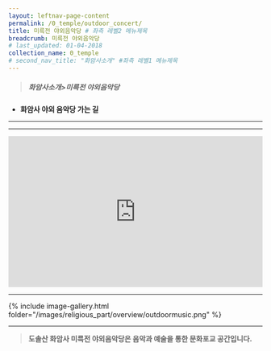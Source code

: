 ```yaml
---
layout: leftnav-page-content
permalink: /0_temple/outdoor_concert/
title: 미륵전 야외음악당 # 좌측 레벨2 메뉴제목
breadcrumb: 미륵전 야외음악당 
# last_updated: 01-04-2018 
collection_name: 0_temple
# second_nav_title: "화암사소개" #좌측 레벨1 메뉴제목
---
```


> ##### **화암사소개>미륵전 야외음악당**

* **화암사 야외 음악당 가는 길**
---
---
<iframe width="100%"
        height="300"
        src="https://youtube.com/embed/6Qj1Mk6YbmE?t=15"
        frameborder="0"
        allow="autoplay; encrypted-media"
        allowfullscreen></iframe>

---

{% include image-gallery.html folder="/images/religious_part/overview/outdoormusic.png" %}

---
> **도솔산 화암사 미륵전 야외음악당은 음악과 예술을 통한 문화포교 공간입니다.**
